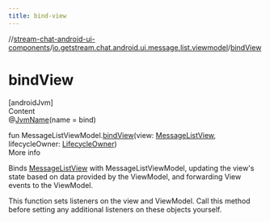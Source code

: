 ```yaml
---
title: bind-view
---
```

//[stream-chat-android-ui-components](../../index.md)/[io.getstream.chat.android.ui.message.list.viewmodel](index.md)/[bindView](bindView.md)



# bindView  
[androidJvm]  
Content  
@[JvmName](https://kotlinlang.org/api/latest/jvm/stdlib/kotlin.jvm/-jvm-name/index.html)(name = bind)  
  
fun MessageListViewModel.[bindView](bindView.md)(view: [MessageListView](../io.getstream.chat.android.ui.message.list/MessageListView/index.md), lifecycleOwner: [LifecycleOwner](https://developer.android.com/reference/kotlin/androidx/lifecycle/LifecycleOwner.html))  
More info  


Binds [MessageListView](../io.getstream.chat.android.ui.message.list/MessageListView/index.md) with MessageListViewModel, updating the view's state based on data provided by the ViewModel, and forwarding View events to the ViewModel.



This function sets listeners on the view and ViewModel. Call this method before setting any additional listeners on these objects yourself.

  



